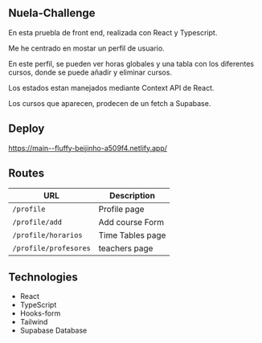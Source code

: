 ## Nuela-Challenge

En esta pruebla de front end, realizada con React y Typescript.

Me he centrado en mostar un perfil de usuario.

En este perfil, se pueden ver horas globales y una tabla con los diferentes cursos, donde se puede añadir y eliminar cursos.

Los estados estan manejados mediante Context API de React.

Los cursos que aparecen, prodecen de un fetch a Supabase.

## Deploy

https://main--fluffy-beijinho-a509f4.netlify.app/

## Routes

| URL                   | Description      |
| --------------------- | ---------------- |
| `/profile`            | Profile page     |
| `/profile/add`        | Add course Form  |
| `/profile/horarios`   | Time Tables page |
| `/profile/profesores` | teachers page    |

## Technologies

- React
- TypeScript
- Hooks-form
- Tailwind
- Supabase Database
